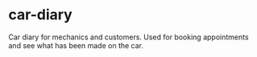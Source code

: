 # car-diary
Car diary for mechanics and customers. Used for booking appointments and see what has been made on the car.
